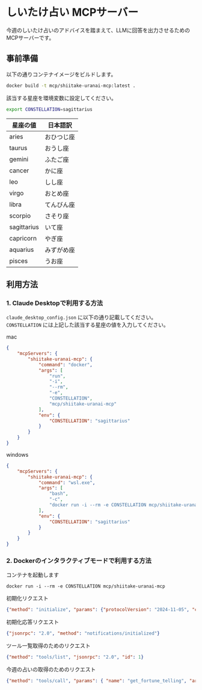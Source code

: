 # しいたけ占い MCPサーバー

今週のしいたけ占いのアドバイスを踏まえて、LLMに回答を出力させるためのMCPサーバーです。  

## 事前準備

以下の通りコンテナイメージをビルドします。  

```bash
docker build -t mcp/shiitake-uranai-mcp:latest .
```

該当する星座を環境変数に設定してください。  

```bash
export CONSTELLATION=sagittarius
```

| 星座の値 | 日本語訳 |
|------|--------|
| aries | おひつじ座 |
| taurus | おうし座 |
| gemini | ふたご座 |
| cancer | かに座 |
| leo | しし座 |
| virgo | おとめ座 |
| libra | てんびん座 |
| scorpio | さそり座 |
| sagittarius | いて座 |
| capricorn | やぎ座 |
| aquarius | みずがめ座 |
| pisces | うお座 |

## 利用方法

### 1. Claude Desktopで利用する方法

`claude_desktop_config.json` に以下の通り記載してください。  
`CONSTELLATION` には上記した該当する星座の値を入力してください。  

mac

```json
{
    "mcpServers": {
        "shiitake-uranai-mcp": {
            "command": "docker",
            "args": [
                "run",
                "-i",
                "--rm",
                "-e",
                "CONSTELLATION",
                "mcp/shiitake-uranai-mcp"
            ],
            "env": {
                "CONSTELLATION": "sagittarius"
            }
        }
    }
}
```

windows

```json
{
    "mcpServers": {
        "shiitake-uranai-mcp": {
            "command": "wsl.exe",
            "args": [
                "bash",
                "-c",
                "docker run -i --rm -e CONSTELLATION mcp/shiitake-uranai-mcp"
            ],
            "env": {
                "CONSTELLATION": "sagittarius"
            }
        }
    }
}
```


### 2. Dockerのインタラクティブモードで利用する方法

コンテナを起動します

```shell
docker run -i --rm -e CONSTELLATION mcp/shiitake-uranai-mcp
```

初期化リクエスト

```json
{"method": "initialize", "params": {"protocolVersion": "2024-11-05", "capabilities": {"roots": {"listChanged": true}}, "clientInfo": {"name": "mcp", "version": "0.1.0"}}, "jsonrpc": "2.0", "id": 0}
```

初期化応答リクエスト

```json
{"jsonrpc": "2.0", "method": "notifications/initialized"}
```

ツール一覧取得のためのリクエスト

```json
{"method": "tools/list", "jsonrpc": "2.0", "id": 1}
```

今週の占いの取得のためのリクエスト

```json
{"method": "tools/call", "params": { "name": "get_fortune_telling", "arguments": null }, "jsonrpc": "2.0", "id": 2}
```